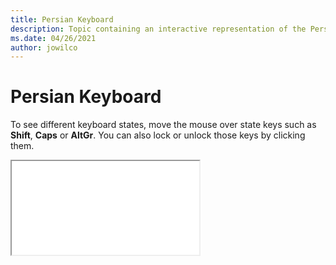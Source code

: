 ```yaml
--- 
title: Persian Keyboard 
description: Topic containing an interactive representation of the Persian Keyboard 
ms.date: 04/26/2021 
author: jowilco 
--- 
```

 
# Persian Keyboard 
 
To see different keyboard states, move the mouse over state keys such as **Shift**, **Caps** or **AltGr**. You can also lock or unlock those keys by clicking them. 
 
<iframe src="kbdfa.html"></iframe> 

